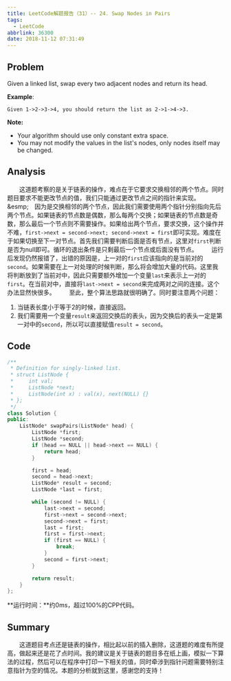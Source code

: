 ```yaml
---
title: LeetCode解题报告（31）-- 24. Swap Nodes in Pairs
tags:
  - LeetCode
abbrlink: 36300
date: 2018-11-12 07:31:49
---
```

## Problem
Given a linked list, swap every two adjacent nodes and return its head.

**Example**:
```
Given 1->2->3->4, you should return the list as 2->1->4->3.
```
<!-- more -->

**Note:**
  + Your algorithm should use only constant extra space.
  + You may not modify the values in the list's nodes, only nodes itself may be changed.

## Analysis
&emsp;&emsp;这道题考察的是关于链表的操作，难点在于它要求交换相邻的两个节点。同时题目要求不能更改节点的值，我们只能通过更改节点之间的指针来实现。
&esmp;&emsp;因为是交换相邻的两个节点，因此我们需要使用两个指针分别指向先后两个节点。如果链表的节点数是偶数，那么每两个交换；如果链表的节点数是奇数，那么最后一个节点则不需要操作。如果给出两个节点，要求交换，这个操作并不难，`first->next = second->next; second->next = first`即可实现。难度在于如果切换至下一对节点。首先我们需要判断后面是否有节点，这里对`first`判断是否为null即可。循环的退出条件是只剩最后一个节点或后面没有节点。
&emsp;&emsp;运行后发现仍然报错了，出错的原因是，上一对的`first`应该指向的是当前对的`second`。如果需要在上一对处理的时候判断，那么将会增加大量的代码。这里我将判断放到了当前对中，因此只需要额外增加一个变量`last`来表示上一对的`first`。在当前对中，直接将`last->next = second`来完成两对之间的连接。这个办法显然快很多。
&emsp;&emsp;至此，整个算法思路就很明确了。同时要注意两个问题：
  1. 当链表长度小于等于2的时候，直接返回。
  2. 我们需要用一个变量`result`来返回交换后的表头，因为交换后的表头一定是第一对中的`second`，所以可以直接赋值`result = second`。

## Code
```C++
/**
 * Definition for singly-linked list.
 * struct ListNode {
 *     int val;
 *     ListNode *next;
 *     ListNode(int x) : val(x), next(NULL) {}
 * };
 */
class Solution {
public:
    ListNode* swapPairs(ListNode* head) {
        ListNode *first;
        ListNode *second;
        if (head == NULL || head->next == NULL) {
            return head;
        }

        first = head;
        second = head->next;
        ListNode* result = second;
        ListNode *last = first;

        while (second != NULL) {
            last->next = second;
            first->next = second->next;
            second->next = first;
            last = first;
            first = first->next;
            if (first == NULL) {
                break;
            }
            second = first->next;
        }

        return result;
    }
};
```
**运行时间：**约0ms，超过100%的CPP代码。

## Summary
&emsp;&emsp;这道题目考点还是链表的操作，相比起以前的插入删除，这道题的难度有所提高，做起来还是花了点时间。我的建议是关于链表的题目多在纸上画，模拟一下算法的过程，然后可以在程序中打印一下相关的值，同时牵涉到指针问题需要特别注意指针为空的情况。本题的分析就到这里，感谢您的支持！
